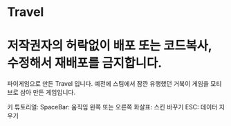 # Travel
# 저작권자의 허락없이 배포 또는 코드복사, 수정해서 재배포를 금지합니다.

파이게임으로 만든 Travel 입니다.
예전에 스팀에서 잠깐 유행했던 거북이 게임을 모티브로 삼아 만든 게임입니다.

키 튜토리얼:
SpaceBar: 움직임
왼쪽 또는 오른쪽 화살표: 스킨 바꾸기
ESC: 데이터 지우기
